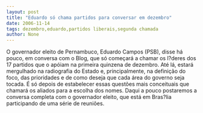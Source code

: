 ```yaml
---
layout: post
title: "Eduardo só chama partidos para conversar em dezembro"
date: 2006-11-14
tags: dezembro,eduardo,partidos liberais,segunda chamada
author: None
---
```

O governador eleito de Pernambuco, Eduardo Campos (PSB), disse há pouco, em conversa com o Blog, que só começará a chamar os l?deres dos 17 partidos que o apóiam na primeira quinzena de dezembro.
Até lá, estará mergulhado na radiografia do Estado e, principalmente, na definição do foco, das prioridades e de como deseja que cada área do governo seja tocada. É só depois de estabelecer essas questões mais conceituais que chamará os aliados para a escolha dos nomes.
Daqui a pouco postaremos a conversa completa com o governador eleito, que está em Bras?lia participando de uma série de reuniões. 